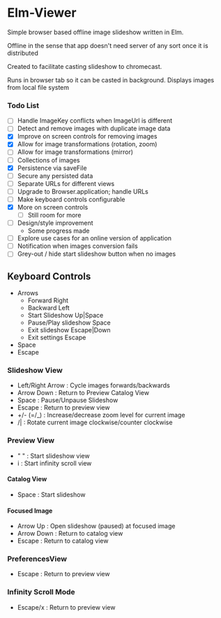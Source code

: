# Elm-Viewer
Simple browser based offline image slideshow written in Elm.

Offline in the sense that app doesn't need server of any sort once it is distributed

Created to facilitate casting slideshow to chromecast.

Runs in browser tab so it can be casted in background. Displays images from local file system


### Todo List

  - [ ] Handle ImageKey conflicts when ImageUrl is different
  - [ ] Detect and remove images with duplicate image data
  - [x] Improve on screen controls for removing images
  - [x] Allow for image transformations (rotation, zoom)
  - [ ] Allow for image transformations (mirror)
  - [ ] Collections of images
  - [x] Persistence via saveFile
  - [ ] Secure any persisted data
  - [ ] Separate URLs for different views
  - [ ] Upgrade to Browser.application; handle URLs
  - [ ] Make keyboard controls configurable
  - [x] More on screen controls
    - [ ] Still room for more
  - [ ] Design/style improvement
    - Some progress made
  - [ ] Explore use cases for an online version of application
  - [ ] Notification when images conversion fails
  - [ ] Grey-out / hide start slideshow button when no images

## Keyboard Controls
- Arrows
  - Forward Right
  - Backward Left
  - Start Slideshow Up|Space
  - Pause/Play slideshow Space
  - Exit slideshow Escape|Down
  - Exit settings Escape
- Space
- Escape



### Slideshow View
- Left/Right Arrow : Cycle images forwards/backwards
- Arrow Down : Return to Preview Catalog View
- Space : Pause/Unpause Slideshow
- Escape : Return to preview view
- +/- (=/_) : Increase/decrease zoom level for current image
- \/| : Rotate current image clockwise/counter clockwise

### Preview View
- " " : Start slideshow view
- i : Start infinity scroll view

#### Catalog View
- Space : Start slideshow

#### Focused Image
- Arrow Up : Open slideshow (paused) at focused image
- Arrow Down : Return to catalog view
- Escape : Return to catalog view

### PreferencesView
- Escape : Return to preview view

### Infinity Scroll Mode
- Escape/x : Return to preview view
